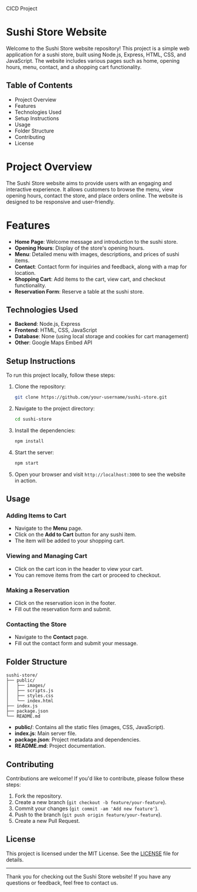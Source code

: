 CICD Project

# Sushi Store Website

Welcome to the Sushi Store website repository! This project is a simple web application for a sushi store, built using Node.js, Express, HTML, CSS, and JavaScript. The website includes various pages such as home, opening hours, menu, contact, and a shopping cart functionality.

## Table of Contents

- Project Overview
- Features
- Technologies Used
- Setup Instructions
- Usage
- Folder Structure
- Contributing
- License

# Project Overview

The Sushi Store website aims to provide users with an engaging and interactive experience. It allows customers to browse the menu, view opening hours, contact the store, and place orders online. The website is designed to be responsive and user-friendly.

# Features

- **Home Page**: Welcome message and introduction to the sushi store.
- **Opening Hours**: Display of the store's opening hours.
- **Menu**: Detailed menu with images, descriptions, and prices of sushi items.
- **Contact**: Contact form for inquiries and feedback, along with a map for location.
- **Shopping Cart**: Add items to the cart, view cart, and checkout functionality.
- **Reservation Form**: Reserve a table at the sushi store.

## Technologies Used

- **Backend**: Node.js, Express
- **Frontend**: HTML, CSS, JavaScript
- **Database**: None (using local storage and cookies for cart management)
- **Other**: Google Maps Embed API

## Setup Instructions

To run this project locally, follow these steps:

1. Clone the repository:
   ```bash
   git clone https://github.com/your-username/sushi-store.git
   ```

2. Navigate to the project directory:
   ```bash
   cd sushi-store
   ```

3. Install the dependencies:
   ```bash
   npm install
   ```

4. Start the server:
   ```bash
   npm start
   ```

5. Open your browser and visit `http://localhost:3000` to see the website in action.

## Usage

### Adding Items to Cart

- Navigate to the **Menu** page.
- Click on the **Add to Cart** button for any sushi item.
- The item will be added to your shopping cart.

### Viewing and Managing Cart

- Click on the cart icon in the header to view your cart.
- You can remove items from the cart or proceed to checkout.

### Making a Reservation

- Click on the reservation icon in the footer.
- Fill out the reservation form and submit.

### Contacting the Store

- Navigate to the **Contact** page.
- Fill out the contact form and submit your message.

## Folder Structure

```
sushi-store/
├── public/
│   ├── images/
│   ├── scripts.js
│   ├── styles.css
│   └── index.html
├── index.js
├── package.json
└── README.md
```

- **public/**: Contains all the static files (images, CSS, JavaScript).
- **index.js**: Main server file.
- **package.json**: Project metadata and dependencies.
- **README.md**: Project documentation.

## Contributing

Contributions are welcome! If you'd like to contribute, please follow these steps:

1. Fork the repository.
2. Create a new branch (`git checkout -b feature/your-feature`).
3. Commit your changes (`git commit -am 'Add new feature'`).
4. Push to the branch (`git push origin feature/your-feature`).
5. Create a new Pull Request.

## License

This project is licensed under the MIT License. See the [LICENSE](LICENSE) file for details.

---

Thank you for checking out the Sushi Store website! If you have any questions or feedback, feel free to contact us.